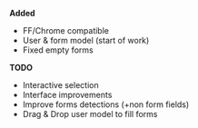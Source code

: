 **Added**

- FF/Chrome compatible
- User & form model (start of work)
- Fixed empty forms

**TODO**

- Interactive selection
- Interface improvements
- Improve forms detections (+non form fields)
- Drag & Drop user model to fill forms


